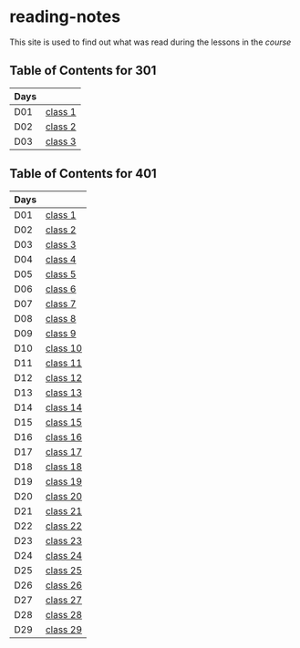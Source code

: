 # reading-notes

This site is used to find out what was read during the lessons in the *course*

## Table of Contents for 301
  
| Days  |       |
| ---   |   --- |
|  D01  |    [class 1](301/read01.md)   |
|  D02  |    [class 2](301/read02.md)   |
|  D03  |    [class 3](301/read03.md)   |



## Table of Contents for 401

| Days  |       |
| ---   |   --- |
|  D01  |    [class 1](401/read01.md)   |
|  D02  |    [class 2](401/read02.md)   |
|  D03  |    [class 3](401/read03.md)   |
|  D04  |    [class 4](401/read04.md)   |
|  D05  |    [class 5](401/read05.md)   |
|  D06  |    [class 6](401/read06.md)   |
|  D07  |    [class 7](401/read07.md)   |
|  D08  |    [class 8](401/read08.md)   |
|  D09  |    [class 9](401/read09.md)   |
|  D10  |    [class 10](401/read10.md)  |
|  D11  |    [class 11](401/read11.md)  |
|  D12  |    [class 12](401/read12.md)  |
|  D13  |    [class 13](401/read13.md)  |
|  D14  |    [class 14](401/read14.md)  |
|  D15  |    [class 15](401/read15.md)  |
|  D16  |    [class 16](401/read16.md)  |
|  D17  |    [class 17](401/read17.md)  |
|  D18  |    [class 18](401/read18.md)  |
|  D19  |    [class 19](401/read19.md)  |
|  D20  |    [class 20](401/read20.md)  |
|  D21  |    [class 21](401/read21.md)  |
|  D22  |    [class 22](401/read22.md)  |
|  D23  |    [class 23](401/read23.md)  |
|  D24  |    [class 24](401/read24.md)  |
|  D25  |    [class 25](401/read25.md)  |
|  D26  |    [class 26](401/read26.md)  |
|  D27  |    [class 27](401/read27.md)  |
|  D28  |    [class 28](401/read28.md)  |
|  D29  |    [class 29](401/read29.md)  |



